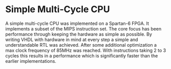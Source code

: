 Simple Multi-Cycle CPU
===============

A simple multi-cycle CPU was implemented on a Spartan-6 FPGA. 
It implements a subset of the MIPS instruction set. 
The core focus has been performance through keeping the hardware as simple as possible. 
By writing VHDL with hardware in mind at every step a simple and understandable RTL was achieved. 
After some additional optimization a max clock frequency of 85MHz was reached. 
With instructions taking 2 to 3 cycles this results in a performance which is significantly faster than 
the earlier implementations.

